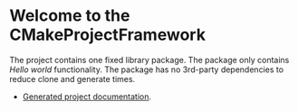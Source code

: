 # Welcome to the CMakeProjectFramework

The project contains one fixed library package. The package only contains *Hello world* functionality. The package has no 3rd-party dependencies to reduce clone and generate times.

* [Generated project documentation](https://knitschi.github.io/SimpleOneLibCPFTestProject/LastBuild/documentation/doc/doxygen/html/index.html).
